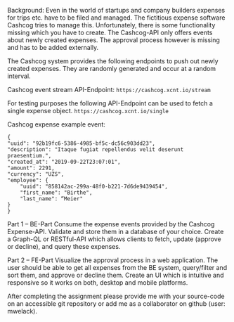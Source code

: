 Background:
Even in the world of startups and company builders expenses for trips etc. have to be filed and managed.
The fictitious expense software Cashcog tries to manage this. Unfortunately, there is some functionality missing which you have to create.
The Cashcog-API only offers events about newly created expenses. The approval process however is missing and has to be added externally.

The Cashcog system provides the following endpoints to push out newly created expenses.
They are randomly generated and occur at a random interval.

Cashcog event stream API-Endpoint:
`https://cashcog.xcnt.io/stream`

For testing purposes the following API-Endpoint can be used to fetch a single expense object.
`https://cashcog.xcnt.io/single`

Cashcog expense example event:
```
{
"uuid": "92b19fc6-5386-4985-bf5c-dc56c903dd23",
"description": "Itaque fugiat repellendus velit deserunt praesentium.",
"created_at": "2019-09-22T23:07:01",
"amount": 2291,
"currency": "UZS",
"employee": {
	"uuid": "858142ac-299a-48f0-b221-7d6de9439454",
	"first_name": "Birthe",
	"last_name": “Meier"
}
}
```
Part 1 – BE-Part
Consume the expense events provided by the Cashcog Expense-API. Validate and store them in a database of your choice.
Create a Graph-QL or RESTful-API which allows clients to fetch, update (approve or decline), and query these expenses.

Part 2 – FE-Part
Visualize the approval process in a web application. The user should be able to get all expenses from the BE system, query/filter
and sort them, and approve or decline them. Create an UI which is intuitive and responsive so it works on both, desktop and mobile platforms.

After completing the assignment please provide me with your source-code on an accessible git repository or add me as a collaborator on github (user: mwelack).

